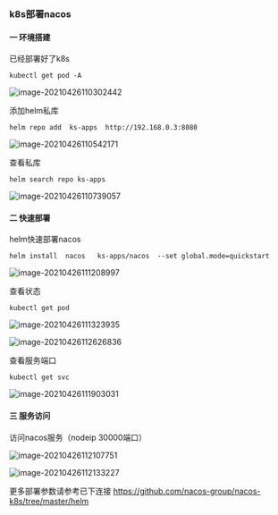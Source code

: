 

###                                                                                                                         k8s部署nacos

#### 一  环境搭建

已经部署好了k8s

```
kubectl get pod -A
```

![image-20210426110302442](http://image.z5689.com/blog/image-20210426110302442.png)

添加helm私库

```
helm repo add  ks-apps  http://192.168.0.3:8080
```

![image-20210426110542171](http://image.z5689.com/blog/image-20210426110542171.png)

查看私库

```
helm search repo ks-apps
```

![image-20210426110739057](http://image.z5689.com/blog/image-20210426110739057.png)



#### 二 快速部署

helm快速部署nacos

```
helm install  nacos   ks-apps/nacos  --set global.mode=quickstart  
```

![image-20210426111208997](http://image.z5689.com/blog/image-20210426111208997.png)

查看状态

```
kubectl get pod 
```

![image-20210426111323935](http://image.z5689.com/blog/image-20210426111323935.png)

![image-20210426112626836](http://image.z5689.com/blog/image-20210426112626836.png)

查看服务端口

```
kubectl get svc
```

![image-20210426111903031](http://image.z5689.com/blog/image-20210426111903031.png)



#### 三  服务访问

访问nacos服务（nodeip 30000端口）

![image-20210426112107751](http://image.z5689.com/blog/image-20210426112107751.png)

![image-20210426112133227](http://image.z5689.com/blog/image-20210426112133227.png)



更多部署参数请参考已下连接  https://github.com/nacos-group/nacos-k8s/tree/master/helm

